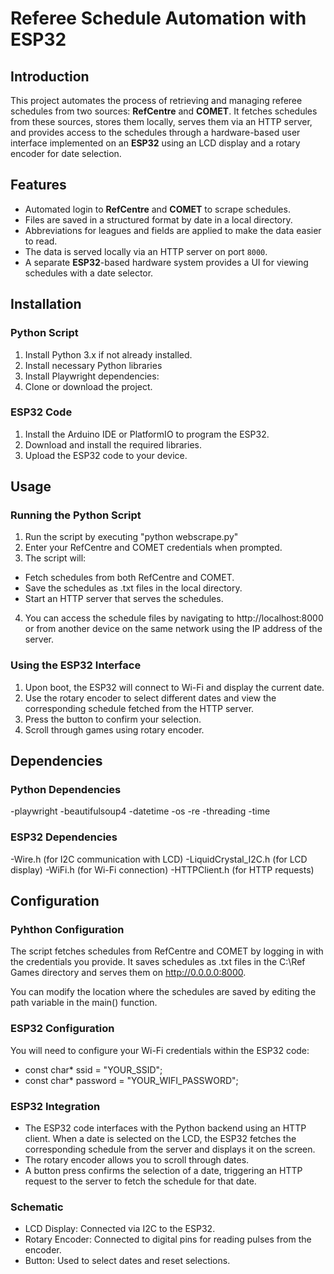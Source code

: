 # Referee Schedule Automation with ESP32

## Introduction

This project automates the process of retrieving and managing referee schedules from two sources: **RefCentre** and **COMET**. It fetches schedules from these sources, stores them locally, serves them via an HTTP server, and provides access to the schedules through a hardware-based user interface implemented on an **ESP32** using an LCD display and a rotary encoder for date selection.

## Features
- Automated login to **RefCentre** and **COMET** to scrape schedules.
- Files are saved in a structured format by date in a local directory.
- Abbreviations for leagues and fields are applied to make the data easier to read.
- The data is served locally via an HTTP server on port `8000`.
- A separate **ESP32**-based hardware system provides a UI for viewing schedules with a date selector.

## Installation

### Python Script
1. Install Python 3.x if not already installed.
2. Install necessary Python libraries 
3. Install Playwright dependencies:
4. Clone or download the project.

### ESP32 Code
1. Install the Arduino IDE or PlatformIO to program the ESP32.
2. Download and install the required libraries.
3. Upload the ESP32 code to your device.

## Usage
### Running the Python Script
1. Run the script by executing "python webscrape.py"
2. Enter your RefCentre and COMET credentials when prompted.
3. The script will:
  - Fetch schedules from both RefCentre and COMET.
  - Save the schedules as .txt files in the local directory.
  - Start an HTTP server that serves the schedules.
4. You can access the schedule files by navigating to http://localhost:8000 or from another device on the same network using the IP address of the server.
### Using the ESP32 Interface
1. Upon boot, the ESP32 will connect to Wi-Fi and display the current date.
2. Use the rotary encoder to select different dates and view the corresponding schedule fetched from the HTTP server.
3. Press the button to confirm your selection.
4. Scroll through games using rotary encoder.

## Dependencies
### Python Dependencies
  -playwright
  -beautifulsoup4
  -datetime
  -os
  -re
  -threading
  -time
### ESP32 Dependencies
  -Wire.h (for I2C communication with LCD)
  -LiquidCrystal_I2C.h (for LCD display)
  -WiFi.h (for Wi-Fi connection)
  -HTTPClient.h (for HTTP requests)
## Configuration
### Pyhthon Configuration
The script fetches schedules from RefCentre and COMET by logging in with the credentials you provide. It saves schedules as .txt files in the C:\Ref Games directory and serves them on http://0.0.0.0:8000.

You can modify the location where the schedules are saved by editing the path variable in the main() function.

### ESP32 Configuration
You will need to configure your Wi-Fi credentials within the ESP32 code:

  - const char* ssid = "YOUR_SSID";
  - const char* password = "YOUR_WIFI_PASSWORD";

### ESP32 Integration

  - The ESP32 code interfaces with the Python backend using an HTTP client. When a date is selected on the LCD, the ESP32 fetches the corresponding schedule from the server and displays it on the screen.
  - The rotary encoder allows you to scroll through dates.
  - A button press confirms the selection of a date, triggering an HTTP request to the server to fetch the schedule for that date.
  
  
### Schematic
  - LCD Display: Connected via I2C to the ESP32.  
  - Rotary Encoder: Connected to digital pins for reading pulses from the encoder.  
  - Button: Used to select dates and reset selections.
